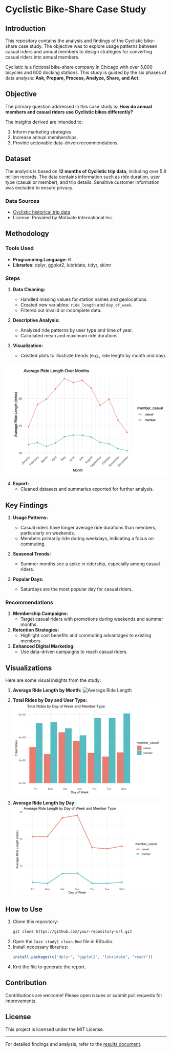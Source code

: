
# Cyclistic Bike-Share Case Study

## Introduction
This repository contains the analysis and findings of the Cyclistic bike-share case study. The objective was to explore usage patterns between casual riders and annual members to design strategies for converting casual riders into annual members.

Cyclistic is a fictional bike-share company in Chicago with over 5,800 bicycles and 600 docking stations. This study is guided by the six phases of data analysis: **Ask, Prepare, Process, Analyze, Share, and Act.**

## Objective
The primary question addressed in this case study is: **How do annual members and casual riders use Cyclistic bikes differently?**

The insights derived are intended to:
1. Inform marketing strategies.
2. Increase annual memberships.
3. Provide actionable data-driven recommendations.

## Dataset
The analysis is based on **12 months of Cyclistic trip data**, including over 5.8 million records. The data contains information such as ride duration, user type (casual or member), and trip details. Sensitive customer information was excluded to ensure privacy.

### Data Sources
- [Cyclistic historical trip data](https://divvy-tripdata.s3.amazonaws.com/index.html)
- License: Provided by Motivate International Inc.

## Methodology
### Tools Used
- **Programming Language:** R
- **Libraries:** dplyr, ggplot2, lubridate, tidyr, skimr

### Steps
1. **Data Cleaning:** 
   - Handled missing values for station names and geolocations.
   - Created new variables: `ride_length` and `day_of_week`.
   - Filtered out invalid or incomplete data.

2. **Descriptive Analysis:**
   - Analyzed ride patterns by user type and time of year.
   - Calculated mean and maximum ride durations.

3. **Visualization:**
   - Created plots to illustrate trends (e.g., ride length by month and day).

![Ride Length by Month](Fig01.png)


4. **Export:**
   - Cleaned datasets and summaries exported for further analysis.

## Key Findings
1. **Usage Patterns:**
   - Casual riders have longer average ride durations than members, particularly on weekends.
   - Members primarily ride during weekdays, indicating a focus on commuting.

2. **Seasonal Trends:**
   - Summer months see a spike in ridership, especially among casual riders.

3. **Popular Days:**
   - Saturdays are the most popular day for casual riders.

### Recommendations
1. **Membership Campaigns:**
   - Target casual riders with promotions during weekends and summer months.
2. **Retention Strategies:**
   - Highlight cost benefits and commuting advantages to existing members.
3. **Enhanced Digital Marketing:**
   - Use data-driven campaigns to reach casual riders.

## Visualizations
Here are some visual insights from the study:

1. **Average Ride Length by Month:**
   ![Average Ride Length](link_to_image_or_description)

2. **Total Rides by Day and User Type:**
   ![Total Rides](Fig00.png)

3. **Average Ride Length by Day:**
   ![Ride Length by Day](Fig02.png)

## How to Use
1. Clone this repository:
   ```bash
   git clone https://github.com/your-repository-url.git
   ```
2. Open the `Case_study1_clean.Rmd` file in RStudio.
3. Install necessary libraries:
   ```R
   install.packages(c("dplyr", "ggplot2", "lubridate", "readr"))
   ```
4. Knit the file to generate the report.

## Contribution
Contributions are welcome! Please open issues or submit pull requests for improvements.

## License
This project is licensed under the MIT License.

---

For detailed findings and analysis, refer to the [results document](./Case_Study1_results.pdf).
